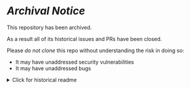 # ***Archival Notice***
This repository has been archived.

As a result all of its historical issues and PRs have been closed.

Please *do not clone* this repo without understanding the risk in doing so:
- It may have unaddressed security vulnerabilities
- It may have unaddressed bugs

<details>
   <summary>Click for historical readme</summary>

# tap-rebound

Author: Drew Banin (drew@fishtownanalytics.com)

This is a [Singer](http://singer.io) tap that produces JSON-formatted data following the [Singer spec](https://github.com/singer-io/getting-started/blob/master/SPEC.md).

It:
- Generates a catalog of available data in Rebound
- Extracts the following resources:
  - [returns](https://intelligentreturns.net/api/#returns_get)
  - [tracking](https://intelligentreturns.net/api/#tracking_get)

### Quick Start

1. Install

```bash
git clone git@github.com:fishtown-analytics/tap-rebound.git
cd tap-rebound
pip install .
```

2. Get an API token and username from the Rebound application

3. Create the config file.

Copy the `config.json.example` file to `config.json` and update the configs based on the credentials you obtained in Step 2.

4. Run the application to generate a catalog.

```bash
tap-rebound -c config.json --discover > catalog.json
```

5. Select the tables you'd like to replicate

Step 4 generates a a file called `catalog.json` that specifies all the available endpoints and fields. You'll need to open the file and select the ones you'd like to replicate. See the [Singer guide on Catalog Format](https://github.com/singer-io/getting-started/blob/c3de2a10e10164689ddd6f24fee7289184682c1f/BEST_PRACTICES.md#catalog-format) for more information on how tables are selected.

6. Run it!

```bash
tap-rebound -c config.json --catalog catalog.json
```

Copyright &amp;copy; 2019 Fishtown Analytics


